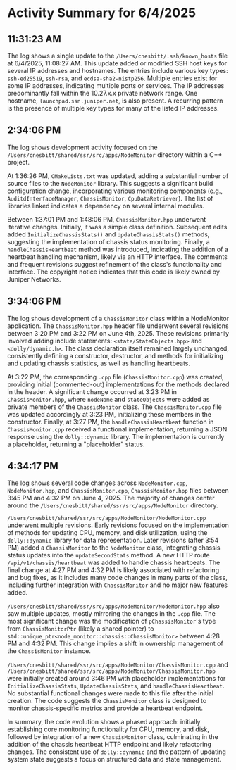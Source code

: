 # Activity Summary for 6/4/2025

## 11:31:23 AM
The log shows a single update to the `/Users/cnesbitt/.ssh/known_hosts` file at 6/4/2025, 11:08:27 AM.  This update added or modified SSH host keys for several IP addresses and hostnames.  The entries include various key types: `ssh-ed25519`, `ssh-rsa`, and `ecdsa-sha2-nistp256`.  Multiple entries exist for some IP addresses, indicating multiple ports or services.  The IP addresses predominantly fall within the 10.27.x.x private network range.  One hostname, `launchpad.ssn.juniper.net`, is also present.  A recurring pattern is the presence of multiple key types for many of the listed IP addresses.


## 2:34:06 PM
The log shows development activity focused on the `/Users/cnesbitt/shared/ssr/src/apps/NodeMonitor` directory within a C++ project.

At 1:36:26 PM,  `CMakeLists.txt` was updated, adding a substantial number of source files to the `NodeMonitor` library.  This suggests a significant build configuration change, incorporating various monitoring components (e.g., `AuditdInterfaceManager`, `ChassisMonitor`, `CpuDataRetriever`). The list of libraries linked indicates a dependency on several internal modules.

Between 1:37:01 PM and 1:48:06 PM,  `ChassisMonitor.hpp` underwent iterative changes. Initially, it was a simple class definition.  Subsequent edits added `InitializeChassisStats()` and `UpdateChassisStats()` methods, suggesting the implementation of chassis status monitoring.  Finally, a `handleChassisHeartbeat` method was introduced, indicating the addition of a heartbeat handling mechanism, likely via an HTTP interface.  The comments and frequent revisions suggest refinement of the class's functionality and interface.  The copyright notice indicates that this code is likely owned by Juniper Networks.


## 3:34:06 PM
The log shows development of a `ChassisMonitor` class within a NodeMonitor application.  The `ChassisMonitor.hpp` header file underwent several revisions between 3:20 PM and 3:22 PM on June 4th, 2025.  These revisions primarily involved adding include statements: `<state/StateObjects.hpp>` and `<dolly/dynamic.h>`.  The class declaration itself remained largely unchanged, consistently defining a constructor, destructor, and methods for initializing and updating chassis statistics, as well as handling heartbeats.

At 3:22 PM, the corresponding `.cpp` file (`ChassisMonitor.cpp`) was created, providing initial (commented-out) implementations for the methods declared in the header.  A significant change occurred at 3:23 PM in  `ChassisMonitor.hpp`, where  `nodeName` and `stateObjects` were added as private members of the `ChassisMonitor` class.  The `ChassisMonitor.cpp` file was updated accordingly at 3:23 PM, initializing these members in the constructor.  Finally, at 3:27 PM, the `handleChassisHeartbeat` function in `ChassisMonitor.cpp` received a functional implementation, returning a JSON response using the `dolly::dynamic` library.  The implementation is currently a placeholder, returning a "placeholder" status.


## 4:34:17 PM
The log shows several code changes across `NodeMonitor.cpp`, `NodeMonitor.hpp`, and `ChassisMonitor.cpp`, `ChassisMonitor.hpp` files between 3:45 PM and 4:32 PM on June 4, 2025.  The majority of changes center around the `/Users/cnesbitt/shared/ssr/src/apps/NodeMonitor` directory.


`/Users/cnesbitt/shared/ssr/src/apps/NodeMonitor/NodeMonitor.cpp` underwent multiple revisions.  Early revisions focused on the implementation of methods for updating CPU, memory, and disk utilization, using the `dolly::dynamic` library for data representation.  Later revisions (after 3:54 PM) added a `ChassisMonitor`  to the `NodeMonitor` class, integrating chassis status updates into the `updateSecondStats` method.  A new HTTP route `/api/v1/chassis/heartbeat` was added to handle chassis heartbeats. The final change at 4:27 PM and 4:32 PM  is likely associated with refactoring and bug fixes, as it includes many code changes in many parts of the class, including further integration with `ChassisMonitor` and no major new features added.

`/Users/cnesbitt/shared/ssr/src/apps/NodeMonitor/NodeMonitor.hpp` also saw multiple updates, mostly mirroring the changes in the `.cpp` file. The most significant change was the modification of `pChassisMonitor`'s type from `ChassisMonitorPtr` (likely a shared pointer) to `std::unique_ptr<node_monitor::chassis::ChassisMonitor>` between 4:28 PM and 4:32 PM. This change implies a shift in ownership management of the `ChassisMonitor` instance.


`/Users/cnesbitt/shared/ssr/src/apps/NodeMonitor/ChassisMonitor.cpp` and `/Users/cnesbitt/shared/ssr/src/apps/NodeMonitor/ChassisMonitor.hpp`  were initially created around 3:46 PM with placeholder implementations for `InitializeChassisStats`, `UpdateChassisStats`, and `handleChassisHeartbeat`.  No substantial functional changes were made to this file after the initial creation.  The code suggests the `ChassisMonitor` class is designed to monitor chassis-specific metrics and provide a heartbeat endpoint.


In summary, the code evolution shows a phased approach: initially establishing core monitoring functionality for CPU, memory, and disk, followed by integration of a new `ChassisMonitor` class, culminating in the addition of the chassis heartbeat HTTP endpoint and likely refactoring changes. The consistent use of `dolly::dynamic` and the pattern of updating system state suggests a focus on structured data and state management.
